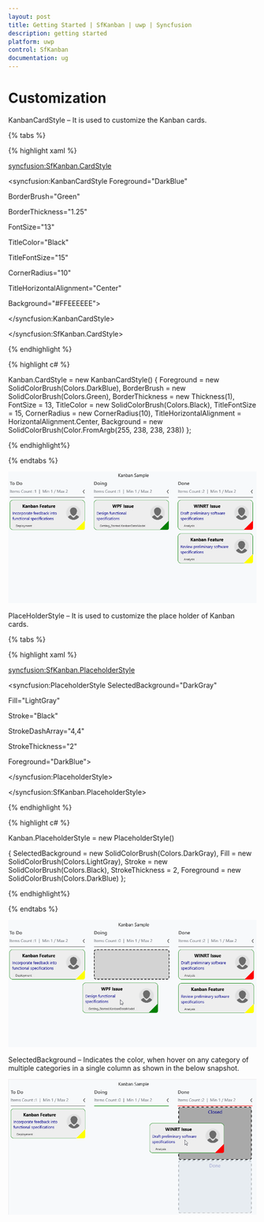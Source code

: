 ```yaml
---
layout: post
title: Getting Started | SfKanban | uwp | Syncfusion
description: getting started
platform: uwp
control: SfKanban
documentation: ug
---
```

# Customization

KanbanCardStyle – It is used to customize the Kanban cards.

{% tabs %}

{% highlight xaml %}

<syncfusion:SfKanban.CardStyle>

<syncfusion:KanbanCardStyle Foreground="DarkBlue"

BorderBrush="Green"

BorderThickness="1.25"

FontSize="13"

TitleColor="Black"

TitleFontSize="15"

CornerRadius="10"

TitleHorizontalAlignment="Center"

Background="#FFEEEEEE">

</syncfusion:KanbanCardStyle>

</syncfusion:SfKanban.CardStyle>

{% endhighlight %}

{% highlight c# %}

Kanban.CardStyle = new KanbanCardStyle()
{
    Foreground = new SolidColorBrush(Colors.DarkBlue),
    BorderBrush = new SolidColorBrush(Colors.Green),
    BorderThickness = new Thickness(1),
    FontSize = 13,
    TitleColor = new SolidColorBrush(Colors.Black),
    TitleFontSize = 15,
    CornerRadius = new CornerRadius(10),
    TitleHorizontalAlignment = HorizontalAlignment.Center,
    Background = new SolidColorBrush(Color.FromArgb(255, 238, 238, 238))
};

{% endhighlight%}

{% endtabs %}

![](SfKanban_images/SfKanban_img12.png)


PlaceHolderStyle – It is used to customize the place holder of Kanban cards.

{% tabs %}

{% highlight xaml %}

<syncfusion:SfKanban.PlaceholderStyle>

<syncfusion:PlaceholderStyle SelectedBackground="DarkGray" 

Fill="LightGray"

Stroke="Black" 

StrokeDashArray="4,4"

StrokeThickness="2"

Foreground="DarkBlue">

</syncfusion:PlaceholderStyle>

</syncfusion:SfKanban.PlaceholderStyle>

{% endhighlight %}

{% highlight c# %}

Kanban.PlaceholderStyle = new PlaceholderStyle()

{
    SelectedBackground = new SolidColorBrush(Colors.DarkGray),
    Fill = new SolidColorBrush(Colors.LightGray),
    Stroke = new SolidColorBrush(Colors.Black),
    StrokeThickness = 2,
    Foreground = new SolidColorBrush(Colors.DarkBlue)
};

{% endhighlight%}

{% endtabs %}

![](SfKanban_images/SfKanban_img13.png)


SelectedBackground – Indicates the color, when hover on any category of multiple categories in a single column as shown in the below snapshot.

![](SfKanban_images/SfKanban_img14.png)